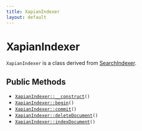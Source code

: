 ```yaml
---
title: XapianIndexer
layout: default
---
```


# XapianIndexer

<code>XapianIndexer</code> is a class derived from <a href="SearchIndexer">SearchIndexer</a>.

## Public Methods

* <code><a href="XapianIndexer%3A%3A__construct">XapianIndexer::__construct</a>()</code>
* <code><a href="XapianIndexer%3A%3Abegin">XapianIndexer::begin</a>()</code>
* <code><a href="XapianIndexer%3A%3Acommit">XapianIndexer::commit</a>()</code>
* <code><a href="XapianIndexer%3A%3AdeleteDocument">XapianIndexer::deleteDocument</a>()</code>
* <code><a href="XapianIndexer%3A%3AindexDocument">XapianIndexer::indexDocument</a>()</code>

